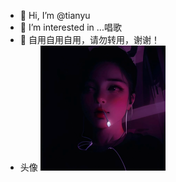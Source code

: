 - 👋 Hi, I’m @tianyu
- 👀 I’m interested in ...唱歌
- 🌱 自用自用自用，请勿转用，谢谢！
- 头像
![image](https://github.com/2023djash/blog-img/raw/main/CKMC8966.png)
